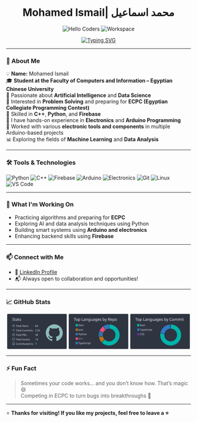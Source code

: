<div align="center">

# Mohamed Ismail| محمد اسماعيل

<img src="https://github.com/SP-XD/SP-XD/blob/main/images/hellocoders_rounded.gif?raw=true" width="60%" alt="Hello Coders" />  
<img src="https://github.com/SP-XD/SP-XD/blob/main/images/dev-working_rounded.gif?raw=true" width="40%" alt="Workspace" />  

[![Typing SVG](https://readme-typing-svg.herokuapp.com?font=Fira+Code&size=24&pause=1000&color=F7941D&center=true&vCenter=true&width=435&lines=I'm+Mohamed+Ismail;AI+%26+Data+Science+Enthusiast;Problem+Solver+%7C+ECPC+Contestant;Electronics+%26+Arduino+Maker)](https://git.io/typing-svg)

</div>

---

### 🧠 About Me

💡 **Name:** Mohamed Ismail  
🎓 **Student at the Faculty of Computers and Information – Egyptian Chinese University**  
🤖 Passionate about **Artificial Intelligence** and **Data Science**  
🧩 Interested in **Problem Solving** and preparing for **ECPC (Egyptian Collegiate Programming Contest)**  
🧠 Skilled in **C++**, **Python**, and **Firebase**  
🔌 I have hands-on experience in **Electronics** and **Arduino Programming**  
🔧 Worked with various **electronic tools and components** in multiple Arduino-based projects  
📊 Exploring the fields of **Machine Learning** and **Data Analysis**

---

### 🛠️ Tools & Technologies

![Python](https://img.shields.io/badge/Python-FFD43B?style=flat&logo=python&logoColor=darkgreen)
![C++](https://img.shields.io/badge/C++-00599C?style=flat&logo=c%2B%2B&logoColor=white)
![Firebase](https://img.shields.io/badge/firebase-ffca28?style=flat&logo=firebase&logoColor=black)
![Arduino](https://img.shields.io/badge/Arduino-00979D?style=flat&logo=arduino&logoColor=white)
![Electronics](https://img.shields.io/badge/Electronics-%23FF6F00?style=flat&logo=atom&logoColor=white)
![Git](https://img.shields.io/badge/GIT-E44C30?style=flat&logo=git&logoColor=white)
![Linux](https://img.shields.io/badge/Linux-FCC624?style=flat&logo=linux&logoColor=black)
![VS Code](https://img.shields.io/badge/VS--Code-007ACC?style=flat&logo=visual-studio-code&logoColor=white)

---

### 🔭 What I'm Working On

- Practicing algorithms and preparing for **ECPC**
- Exploring AI and data analysis techniques using Python
- Building smart systems using **Arduino and electronics**
- Enhancing backend skills using **Firebase**

---

### 📫 Connect with Me

- 💼 [LinkedIn Profile](https://www.linkedin.com/in/mohamed-ismail-517b19326)
- 📬 Always open to collaboration and opportunities!

---

### 📈 GitHub Stats

<div align="center">
  <img src="https://raw.githubusercontent.com/SP-XD/profile-summary-cards/master/profile-summary-card-output/nord_dark/3-stats.svg" width="32.5%">
  <img src="https://raw.githubusercontent.com/SP-XD/profile-summary-cards/master/profile-summary-card-output/nord_dark/1-repos-per-language.svg" width="32.5%">
  <img src="https://raw.githubusercontent.com/SP-XD/profile-summary-cards/master/profile-summary-card-output/nord_dark/2-most-commit-language.svg" width="32.5%">
</div>

---

### ⚡ Fun Fact

> Sometimes your code works... and you don’t know how. That’s magic 😄  
> Competing in ECPC to turn bugs into breakthroughs 💪

---

⭐ **Thanks for visiting! If you like my projects, feel free to leave a ⭐**  



